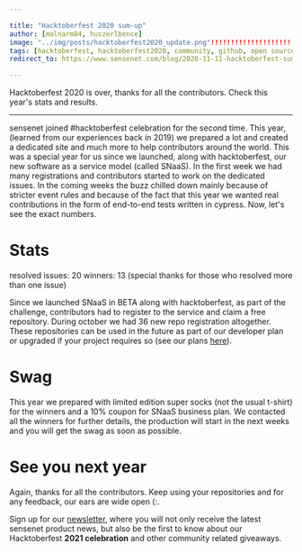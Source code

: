 ```yaml
---

title: "Hacktoberfest 2020 sum-up"
author: [molnarm84, huszerlbence]
image: "../img/posts/hacktoberfest2020_update.png"!!!!!!!!!!!!!!!!!!!!
tags: [hacktoberfest, hacktoberfest2020, community, github, open source, JS, JavaScript, Cypress, end-to-end tests]
redirect_to: https://www.sensenet.com/blog/2020-11-11-hacktoberfest-sum-up

---
```


Hacktoberfest 2020 is over, thanks for all the contributors. Check this year's stats and results.

---

sensenet joined #hacktoberfest celebration for the second time. This year, (learned from our experiences back in 2019) we prepared a lot and created a dedicated site and much more to help contributors around the world. This was a special year for us since we launched, along with hacktoberfest, our new software as a service model (called SNaaS).
In the first week we had many registrations and contributors started to work on the dedicated issues. In the coming weeks the buzz chilled down mainly because of stricter event rules and because of the fact that this year we wanted real contributions in the form of end-to-end tests written in cypress.
Now, let's see the exact numbers.

# Stats

resolved issues: 20 
winners: 13 (special thanks for those who resolved more than one issue)

Since we launched SNaaS in BETA along with hacktoberfest, as part of the challenge, contributors had to register to the service and claim a free repository. During october we had 36 new repo registration altogether. These repositories can be used in the future as part of our developer plan or upgraded if your project requires so (see our plans [here](https://www.sensenet.com/pricing)).

# Swag

This year we prepared with limited edition super socks (not the usual t-shirt) for the winners and a 10% coupon for SNaaS business plan.
We contacted all the winners for further details, the production will start in the next weeks and you will get the swag as soon as possible.

# See you next year

Again, thanks for all the contributors. Keep using your repositories and for any feedback, our ears are wide open (:.

Sign up for our [newsletter](http://eepurl.com/gbh42T), where you will not only receive the latest sensenet product news, but also be the first to know about our Hacktoberfest **2021 celebration** and other community related giveaways.
